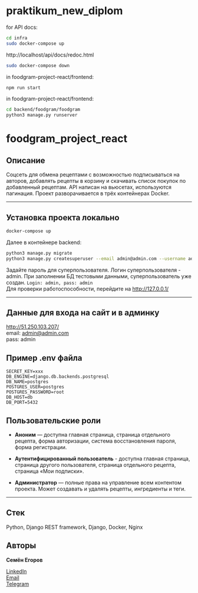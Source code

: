 # praktikum_new_diplom

for API docs:

```Bash
cd infra
sudo docker-compose up
```
http://localhost/api/docs/redoc.html
```Bash
sudo docker-compose down
```

in foodgram-project-react/frontend:
```Bash
npm run start
```

in foodgram-project-react/frontend:
```Bash
cd backend/foodgram/foodgram
python3 manage.py runserver
```



# foodgram_project_react

## Описание

Соцсеть для обмена рецептами с возможностью подписываться на авторов, добавлять рецепты в корзину и скачивать список покупок по добавленный рецептам. API написан на вьюсетах, используются пагинация. Проект разворачивается в трёх контейнерах Docker.
***
## Установка проекта локально

```bash
docker-compose up
```
Далее в контейнере backend:

```bash
python3 manage.py migrate
python3 manage.py createsuperuser --email admin@admin.com --username admin -v 3
```
Задайте пароль для суперпользователя. Логин суперпользователя - admin. При заполнении БД тестовыми данными, суперпользователь уже создан. `Login: admin, pass: admin`  
Для проверки работоспособности, перейдите на http://127.0.0.1/
***

## Данные для входа на сайт и в админку
http://51.250.103.207/  
email:  admin@admin.com  
pass:   admin

## Пример .env файла

```
SECRET_KEY=xxx
DB_ENGINE=django.db.backends.postgresql
DB_NAME=postgres
POSTGRES_USER=postgres
POSTGRES_PASSWORD=root
DB_HOST=db
DB_PORT=5432
```

## Пользовательские роли

- **Аноним** — доступна главная страница, страница отдельного рецепта, форма авторизации, система восстановления пароля, форма регистрации.

- **Аутентифицированный пользователь** - доступна главная страница, страница другого пользователя, страница отдельного рецепта, страница «Мои подписки».

- **Администратор** — полные права на управление всем контентом проекта. Может создавать и удалять рецепты, ингредиенты и теги.
***

## Стек

Python, Django REST framework, Django, Docker, Nginx

## Авторы

**Семён Егоров**

[LinkedIn](https://www.linkedin.com/in/simonegorov/)  
[Email](simon.egorov.job@gmail.com)  
[Telegram](https://t.me/SamePersoon)
